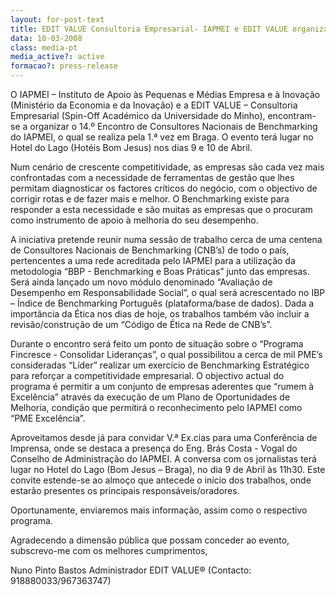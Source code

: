 ```yaml
---
layout: for-post-text
title: EDIT VALUE Consultoria Empresarial- IAPMEI e EDIT VALUE organizam Encontro Nacional de Consultores em Braga
data: 10-03-2008
class: media-pt
media_active?: active
formacao?: press-release
--- 
```

  
O IAPMEI – Instituto de Apoio às Pequenas e Médias Empresa e à Inovação (Ministério da Economia e da Inovação) e a EDIT VALUE – Consultoria Empresarial (Spin-Off Académico da Universidade do Minho), encontram-se a organizar o 14.º Encontro de Consultores Nacionais de Benchmarking do IAPMEI, o qual se realiza pela 1.ª vez em Braga. O evento terá lugar no Hotel do Lago (Hotéis Bom Jesus) nos dias 9 e 10 de Abril.
 
Num cenário de crescente competitividade, as empresas são cada vez mais confrontadas com a necessidade de ferramentas de gestão que lhes permitam diagnosticar os factores críticos do negócio, com o objectivo de corrigir rotas e de fazer mais e melhor. O Benchmarking existe para responder a esta necessidade e são muitas as empresas que o procuram como instrumento de apoio à melhoria do seu desempenho.
 
A iniciativa pretende reunir numa sessão de trabalho cerca de uma centena de Consultores Nacionais de Benchmarking (CNB’s) de todo o país, pertencentes a uma rede acreditada pelo IAPMEI para a utilização da metodologia “BBP - Benchmarking e Boas Práticas” junto das empresas. Será ainda lançado um novo módulo denominado “Avaliação de Desempenho em Responsabilidade Social”, o qual será acrescentado no IBP – Índice de Benchmarking Português (plataforma/base de dados). Dada a importância da Ética nos dias de hoje, os trabalhos também vão incluir a revisão/construção de um “Código de Ética na Rede de CNB’s”.
 
Durante o encontro será feito um ponto de situação sobre o “Programa Fincresce - Consolidar Lideranças”, o qual possibilitou a cerca de mil PME’s consideradas “Líder” realizar um exercício de Benchmarking Estratégico para reforçar a competitividade empresarial. O objectivo actual do programa é permitir a um conjunto de empresas aderentes que “rumem à Excelência” através da execução de um Plano de Oportunidades de Melhoria, condição que permitirá o reconhecimento pelo IAPMEI como “PME Excelência”.
 
Aproveitamos desde já para convidar V.ª Ex.cias para uma Conferência de Imprensa, onde se destaca a presença do Eng. Brás Costa - Vogal do Conselho de Administração do IAPMEI. A conversa com os jornalistas terá lugar no Hotel do Lago (Bom Jesus – Braga), no dia 9 de Abril às 11h30. Este convite estende-se ao almoço que antecede o início dos trabalhos, onde estarão presentes os principais responsáveis/oradores.
 
Oportunamente, enviaremos mais informação, assim como o respectivo programa.
 
Agradecendo a dimensão pública que possam conceder ao evento, subscrevo-me com os melhores cumprimentos,
 
Nuno Pinto Bastos
Administrador EDIT VALUE®
(Contacto: 918880033/967363747)